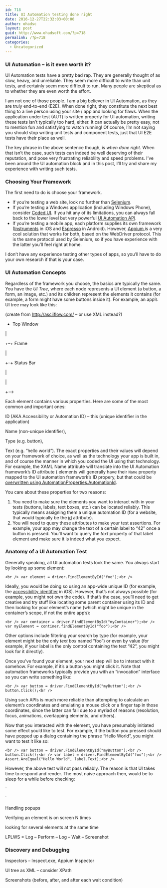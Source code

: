 ```yaml
---
id: 718
title: UI Automation testing done right
date: 2016-12-27T22:32:03+00:00
author: ohadsc
layout: post
guid: http://www.ohadsoft.com/?p=718
permalink: /?p=718
categories:
  - Uncategorized
---
```

### UI Automation &#8211; is it even worth it?

UI Automation tests have a pretty bad rap. They are generally thought of as slow, heavy, and unreliable. They seem more difficult to write than unit tests, and certainly seem more difficult to run. Many people are skeptical as to whether they are even worth the effort.

I am not one of those people. I am a big believer in UI Automation, as they are truly end-to-end (E2E). When done right, they constitute the next best thing to a live person using your site / app and looking for flaws. When the application under test (AUT) is written properly for UI automation, writing these tests isn&#8217;t typically too hard, either. It can actually be pretty easy, not to mention fun and satisfying to watch running! Of course, I&#8217;m not saying you should stop writing unit tests and component tests, just that UI E2E tests have their place as well. 

The key phrase in the above sentence though, is _when done right_. When that isn&#8217;t the case, such tests can indeed be well deserving of their reputation, and pose very frustrating reliablilty and speed problems. I&#8217;ve been around the UI automation block and in this post, I&#8217;ll try and share my experience with writing such tests.

### Choosing Your Framework

The first need to do is choose your framework. 

  * If you&#8217;re testing a web site, look no further than <a href="http://www.seleniumhq.org/" target="_blank">Selenium</a>.
  * If you&#8217;re testing a Windows application (including Windows Phone), consider <a href="https://msdn.microsoft.com/en-us/library/dd286726.aspx"  target="_blank">Coded UI</a>. If you hit any of its limitations, you can always fall back to the lower level but very powerful <a href="https://msdn.microsoft.com/en-us/library/ms747327(v=vs.110).aspx"  target="_blank">UI Automation API</a>.
  * If you&#8217;re testing a mobile app, each platform supplies its own framework (<a href="https://developer.apple.com/library/tvos/documentation/DeveloperTools/Conceptual/InstrumentsUserGuide/UIAutomation.html"  target="_blank">Instruments</a> in iOS and <a href="https://developer.android.com/training/testing/ui-testing/espresso-testing.html"  target="_blank">Espresso</a> in Android). However, <a href="http://appium.io/" target="_blank">Appium </a>is a very cool solution that works for both, based on the WebDriver protocol. This is the same protocol used by Selenium, so if you have experience with the latter you&#8217;ll feel right at home.

I don&#8217;t have any experience testing other types of apps, so you&#8217;ll have to do your own research if that is your case. 

### UI Automation Concepts

Regardless of the framework you choose, the basics are typically the same. You have the _UI Tree_, where each node represents a UI element (a button, a form, an image, etc.) and its children represent the elements it contains (for example, a form might have some buttons inside it). For example, an app&#8217;s UI tree may look like this:

(create from http://asciiflow.com/ &#8211; or use XML instead?)
  
+ Top Window
  
|
  
+&#8211;+ Frame
  
|
  
+&#8211;+ Status Bar
  
|
  
|
  
+&#8211;> 

Each element contains various properties. Here are some of the most common and important ones:
   
ID (AKA Accessibility or Automation ID) &#8211; this (unique identifier in the application)
   
Name (non-unique identifier),
   
Type (e.g. button),
   
Text (e.g. &#8220;hello world&#8221;). The exact properties and their values will depend on your framework of choice, as well as the technology your app is built in, and of course the manner in which you coded the UI using that technology. For example, the XAML Name attribute will translate into the UI Automation framework&#8217;s ID attribute ( elements will generally have their `Name` property mapped to the UI automation framework&#8217;s ID propery, but that could be <a href="https://msdn.microsoft.com/en-us/library/dn282439.aspx" target="_blank">overwritten using AutomationProperties.AutomationId</a>.

You care about these properties for two reasons:

  1. You need to make sure the elements you want to interact with in your tests (buttons, labels, text boxes, etc.) can be located reliably. This typically means assigning them a unique automation ID (for a website, that would typically be the <a href="https://developer.mozilla.org/en-US/docs/Web/HTML/Global_attributes/id" target="_blank">id</a> attribute).
  2. You will need to query these attributes to make your test assertions. For example, your app may change the text of a certain label to &#8220;42&#8221; once a button is pressed. You&#8217;ll want to query the _text_ property of that label element and make sure it is indeed what you expect.

### 

### Anatomy of a UI Automation Test</a3>
  
Generally speaking, all UI automation tests look the same. You always start by looking up some element:
  
`<br />
var element = driver.FindElementById("foo");<br />
` 
  
Ideally, you would be doing so using an app-wide unique ID (for example, the <a href="https://developer.apple.com/library/ios/documentation/UIKit/Reference/UIAccessibilityIdentification_Protocol/" target="_blank">accessibility identifier</a> in iOS). However, that&#8217;s not always possible (for example, you might not own the code). If that&#8217;s the case, you&#8217;ll need to get creative and try stuff like locating some parent container using its ID and then looking for your element&#8217;s name (which might be unique in the container&#8217;s scope, if not the entire app&#8217;s):
  
`<br />
var container = driver.FindElementById("myContainer");<br />
var myElement = continer.findElementById("foo");<br />
` </p> 

Other options include filtering your search by type (for example, your element might be the only _text box_ named &#8220;foo&#8221;) or even by value (for example, if your label is the only control containing the text &#8220;42&#8221;, you might look for it directly).

Once you&#8217;ve found your element, your next step will be to interact with it somehow. For example, if it&#8217;s a button you might click it. Note that automation frameworks typically provide you with an &#8220;invocation&#8221; interface so you can write something like:
  
`<br />
var button = driver.FindElementById("myButton");<br />
button.Click();<br />
` 
  
Using such APIs is much more reliable than attempting to calculate an element&#8217;s coordinates and emulating a mouse click or a finger tap in those coordinates, since the latter can fail due to a myriad of reasons (resolution, focus, animations, overlapping elements, and others).

Now that you interacted with the element, you have presumably initiated some effect you&#8217;d like to test. For example, if the button you pressed should have popped up a dialog containing the phrase &#8220;Hello World&#8221;, you might want to test it like so:
  
`<br />
var button = driver.FindElementById("myButton");<br />
button.Click();<br />
var label = driver.FindElementById("foo");<br />
Assert.AreEqual("Hello World", label.Text);<br />
` 
  
However, the above test will not pass reliably. The reason is that UI takes time to respond and render. The most naive approach then, would be to sleep for a while before checking:
  
`</p>
<p>`

Handling popups
  
Verifying an element is on screen N times
  
looking for several elements at the same time
  
LPLWS = Log &#8211; Perform &#8211; Log &#8211; Wait &#8211; Screenshot

### Discovery and Debugging

Inspectors &#8211; Inspect.exe, Appium Inspector
  
UI tree as XML &#8211; consider XPath
  
Screenshots (before, after, and after each wait condition)